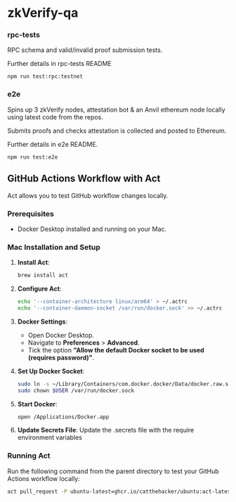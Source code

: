 # zkVerify-qa

### rpc-tests

RPC schema and valid/invalid proof submission tests.

Further details in rpc-tests README

```shell
npm run test:rpc:testnet
```

### e2e

Spins up 3 zkVerify nodes, attestation bot & an Anvil ethereum node locally using latest code from the repos. 

Submits proofs and checks attestation is collected and posted to Ethereum.

Further details in e2e README.


```shell
npm run test:e2e
```

## GitHub Actions Workflow with Act

Act allows you to test GitHub workflow changes locally.

### Prerequisites

- Docker Desktop installed and running on your Mac.

### Mac Installation and Setup

1. **Install Act**:
    ```sh
    brew install act
    ```

2. **Configure Act**:
    ```sh
    echo '--container-architecture linux/arm64' > ~/.actrc
    echo '--container-daemon-socket /var/run/docker.sock' >> ~/.actrc
    ```

3. **Docker Settings**:
    - Open Docker Desktop.
    - Navigate to **Preferences** > **Advanced**.
    - Tick the option **"Allow the default Docker socket to be used (requires password)"**.

4. **Set Up Docker Socket**:
    ```sh
    sudo ln -s ~/Library/Containers/com.docker.docker/Data/docker.raw.sock /var/run/docker.sock
    sudo chown $USER /var/run/docker.sock
    ```

5. **Start Docker**:
    ```sh
    open /Applications/Docker.app
    ```
6. **Update Secrets File**:
    Update the .secrets file with the require environment variables

### Running Act

Run the following command from the parent directory to test your GitHub Actions workflow locally:
```sh
act pull_request -P ubuntu-latest=ghcr.io/catthehacker/ubuntu:act-latest
```
